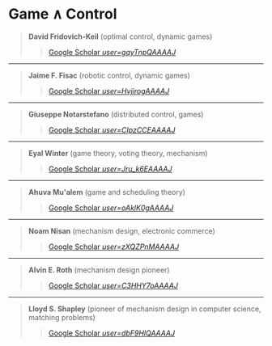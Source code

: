 # Game ∧ Control

> **David Fridovich-Keil** (optimal control, dynamic games)
> > [Google Scholar *user=gqyTnpQAAAAJ*](https://scholar.google.com/citations?user=gqyTnpQAAAAJ&hl=en)

---

> **Jaime F. Fisac** (robotic control, dynamic games)
> > [Google Scholar *user=HvjirogAAAAJ*](https://scholar.google.com/citations?user=HvjirogAAAAJ&hl=en)

---

> **Giuseppe Notarstefano** (distributed control, games)
> > [Google Scholar *user=CIpzCCEAAAAJ*](https://scholar.google.com/citations?user=CIpzCCEAAAAJ&hl=en)

---

> **Eyal Winter** (game theory, voting theory, mechanism)
> > [Google Scholar *user=Jru_k6EAAAAJ*](https://scholar.google.com/citations?user=Jru_k6EAAAAJ&hl=en)

---

> **Ahuva Mu'alem** (game and scheduling theory)
> > [Google Scholar *user=oAklK0gAAAAJ*](https://scholar.google.com/citations?user=oAklK0gAAAAJ&hl=en)

---

> **Noam Nisan** (mechanism design, electronic commerce)
> > [Google Scholar *user=zXQZPnMAAAAJ*](https://scholar.google.com/citations?user=zXQZPnMAAAAJ&hl=en)

---

> **Alvin E. Roth** (mechanism design pioneer)
> > [Google Scholar *user=C3HHY7oAAAAJ*](https://scholar.google.com/citations?user=C3HHY7oAAAAJ&hl=en)

---

> **Lloyd S. Shapley** (pioneer of mechanism design in computer science, matching problems)
> > [Google Scholar *user=dbF9HlQAAAAJ*](https://scholar.google.com/citations?user=dbF9HlQAAAAJ&hl=en)
